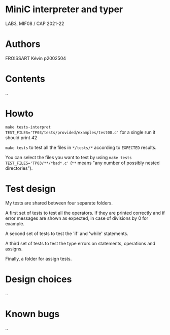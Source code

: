 # MiniC interpreter and typer
LAB3, MIF08 / CAP 2021-22


# Authors

FROISSART Kévin p2002504

# Contents

..

# Howto

`make tests-interpret TEST_FILES='TP03/tests/provided/examples/test00.c'` for a single run
it should print 42

`make tests` to test all the files in `*/tests/*` according to `EXPECTED` results.

You can select the files you want to test by using `make tests TEST_FILES='TP03/**/*bad*.c'` (`**` means
"any number of possibly nested directories").

# Test design 

My tests are shared between four separate folders. 

A first set of tests to test all the operators. If they are printed correctly and if error messages are shown as expected,
in case of divisions by 0 for example.

A second set of tests to test the 'if' and 'while' statements.

A third set of tests to test the type errors on statements, operations and assigns.

Finally, a folder for assign tests.

# Design choices

..

# Known bugs

..
